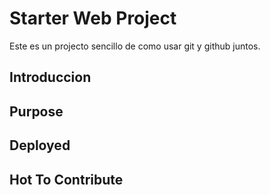 # Starter Web Project

Este es un projecto sencillo de como usar git y github juntos.

## Introduccion

## Purpose

## Deployed

## Hot To Contribute


